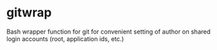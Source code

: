 # gitwrap
Bash wrapper function for git for convenient setting of author on shared login accounts (root, application ids, etc.)
